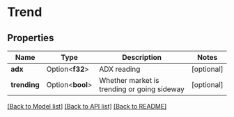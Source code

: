 # Trend

## Properties

Name | Type | Description | Notes
------------ | ------------- | ------------- | -------------
**adx** | Option<**f32**> | ADX reading | [optional]
**trending** | Option<**bool**> | Whether market is trending or going sideway | [optional]

[[Back to Model list]](../README.md#documentation-for-models) [[Back to API list]](../README.md#documentation-for-api-endpoints) [[Back to README]](../README.md)


